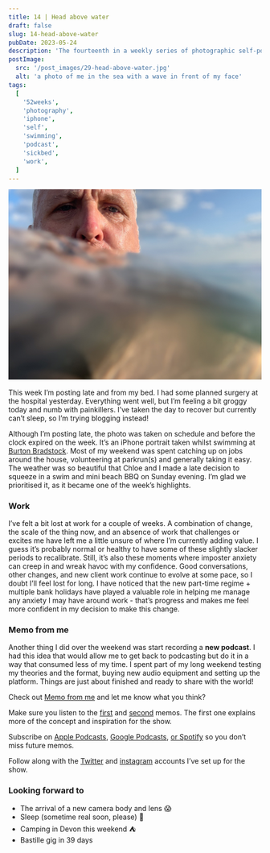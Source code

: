 ```yaml
---
title: 14 | Head above water
draft: false
slug: 14-head-above-water
pubDate: 2023-05-24
description: 'The fourteenth in a weekly series of photographic self-portaits accopained by a journal entry and revealing a new side-project!'
postImage:
  src: '/post_images/29-head-above-water.jpg'
  alt: 'a photo of me in the sea with a wave in front of my face'
tags:
  [
    '52weeks',
    'photography',
    'iphone',
    'self',
    'swimming',
    'podcast',
    'sickbed',
    'work',
  ]
---
```


![The water/sea fills two thirds of the frame, my head appears over a wave in the top left of the frame, backed by blue sky](../images/52weeks/52_2023_14.jpg)

This week I’m posting late and from my bed. I had some planned surgery at the hospital yesterday. Everything went well, but I’m feeling a bit groggy today and numb with painkillers. I’ve taken the day to recover but currently can’t sleep, so I’m trying blogging instead!

Although I’m posting late, the photo was taken on schedule and before the clock expired on the week. It’s an iPhone portrait taken whilst swimming at [Burton Bradstock](https://www.visit-dorset.com/listing/burton-bradstock/112382301/). Most of my weekend was spent catching up on jobs around the house, volunteering at parkrun(s) and generally taking it easy. The weather was so beautiful that Chloe and I made a late decision to squeeze in a swim and mini beach BBQ on Sunday evening. I’m glad we prioritised it, as it became one of the week’s highlights.

### Work

I’ve felt a bit lost at work for a couple of weeks. A combination of change, the scale of the thing now, and an absence of work that challenges or excites me have left me a little unsure of where I’m currently adding value. I guess it’s probably normal or healthy to have some of these slightly slacker periods to recalibrate. Still, it’s also these moments where imposter anxiety can creep in and wreak havoc with my confidence. Good conversations, other changes, and new client work continue to evolve at some pace, so I doubt I’ll feel lost for long. I have noticed that the new part-time regime + multiple bank holidays have played a valuable role in helping me manage any anxiety I may have around work - that’s progress and makes me feel more confident in my decision to make this change.

### Memo from me

Another thing I did over the weekend was start recording a **new podcast**. I had this idea that would allow me to get back to podcasting but do it in a way that consumed less of my time. I spent part of my long weekend testing my theories and the format, buying new audio equipment and setting up the platform. Things are just about finished and ready to share with the world!

Check out [Memo from me](https://memofrom.me) and let me know what you think?

Make sure you listen to the [first](https://memofrom.me/memos/1-start-explaining/) and [second](https://memofrom.me/memos/2-queer-eye/) memos. The first one explains more of the concept and inspiration for the show.

Subscribe on [Apple Podcasts](https://podcasts.apple.com/us/podcast/memo-from-me/id1688887767), [Google Podcasts](https://podcasts.google.com/feed/aHR0cHM6Ly9tZW1vZnJvbS5tZS9wb2RjYXN0LnhtbA), [or Spotify](https://open.spotify.com/show/453GiQnxqnF4x25tIAAuRz) so you don’t miss future memos.

Follow along with the [Twitter](https://twitter.com/memo_from_me) and [instagram](https://www.instagram.com/memofrom.me/) accounts I’ve set up for the show.

### Looking forward to

- The arrival of a new camera body and lens 😱
- Sleep (sometime real soon, please) 🤞
- Camping in Devon this weekend ⛺️
- Bastille gig in 39 days
